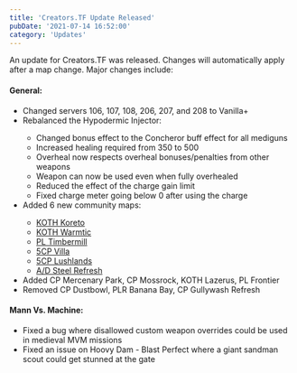 ```yaml
---
title: 'Creators.TF Update Released'
pubDate: '2021-07-14 16:52:00'
category: 'Updates'
---
```


<p>An update for Creators.TF was released. Changes will automatically apply after a map change. Major changes include:</p>
<h4>General:</h4>
<ul>
<li>Changed servers 106, 107, 108, 206, 207, and 208 to Vanilla+</li>
<li>Rebalanced the Hypodermic Injector:</li>
<ul>
<li>Changed bonus effect to the Concheror buff effect for all mediguns</li>
<li>Increased healing required from 350 to 500</li>
<li>Overheal now respects overheal bonuses/penalties from other weapons</li>
<li>Weapon can now be used even when fully overhealed</li>
<li>Reduced the effect of the charge gain limit</li>
<li>Fixed charge meter going below 0 after using the charge</li>
</ul>
<li>Added 6 new community maps:</li>
<ul>
<li><a href='https://steamcommunity.com/sharedfiles/filedetails/?id=2108259108' target='_blank'>KOTH Koreto</a></li>
<li><a href='https://steamcommunity.com/sharedfiles/filedetails/?id=2443241140' target='_blank'>KOTH Warmtic</a></li>
<li><a href='https://steamcommunity.com/sharedfiles/filedetails/?id=454304371' target='_blank'>PL Timbermill</a></li>
<li><a href='https://steamcommunity.com/sharedfiles/filedetails/?id=2113052569' target='_blank'>5CP Villa</a></li>
<li><a href='https://steamcommunity.com/sharedfiles/filedetails/?id=1631828718' target='_blank'>5CP Lushlands</a></li>
<li><a href='https://steamcommunity.com/sharedfiles/filedetails/?id=2108259108' target='_blank'>A/D Steel Refresh</a></li>
</ul>
<li>Added CP Mercenary Park, CP Mossrock, KOTH Lazerus, PL Frontier</li>
<li>Removed CP Dustbowl, PLR Banana Bay, CP Gullywash Refresh</li>
</ul>

<h4>Mann Vs. Machine:</h4>
<ul>
<li>Fixed a bug where disallowed custom weapon overrides could be used in medieval MVM missions</li>
<li>Fixed an issue on Hoovy Dam - Blast Perfect where a giant sandman scout could get stunned at the gate</li>
</ul>
